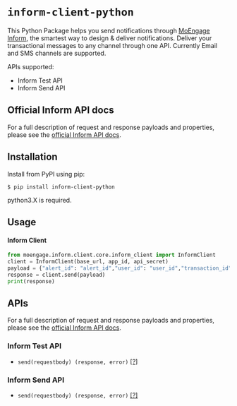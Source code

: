 # `inform-client-python`

This Python Package helps you send notifications through [MoEngage Inform](https://www.moengage.com/blog/introducing-transactional-alerts-moengage-inform/), the smartest way to design &amp; deliver notifications. Deliver your transactional messages to any channel through one API. Currently Email and SMS channels are supported.

APIs supported:

- Inform Test API
- Inform Send API

## Official Inform API docs

For a full description of request and response payloads and properties, please see the [official Inform API docs](https://help.moengage.com/hc/en-us/articles/10672957787284-Overview-Inform).

## Installation
Install from PyPI using pip:

```
$ pip install inform-client-python
```
python3.X is required.

## Usage


#### Inform  Client

```python
from moengage.inform.client.core.inform_client import InformClient
client = InformClient(base_url, app_id, api_secret)
payload = {"alert_id": "alert_id","user_id": "user_id","transaction_id": "transaction_id","payloads": {"SMS": {"recipient":"samplemobileno","personalized_attributes": {"attr": "value"}}}}
response = client.send(payload)
print(response)
```


## APIs

For a full description of request and response payloads and properties, please see the [official Inform API docs](https://help.moengage.com/hc/en-us/articles/10672957787284-Overview-Inform).

### Inform Test API

- `send(requestbody) (response, error)` [[?]](https://www.postman.com/moengage-dev/workspace/api-docs/request/3182294-dce6282f-4e49-4f69-9dd4-1d531c286744)

### Inform Send API

- `send(requestbody) (response, error)` [[?]](https://www.postman.com/moengage-dev/workspace/api-docs/request/3182294-47c54026-a3fd-4c7a-9480-504665f03228)


